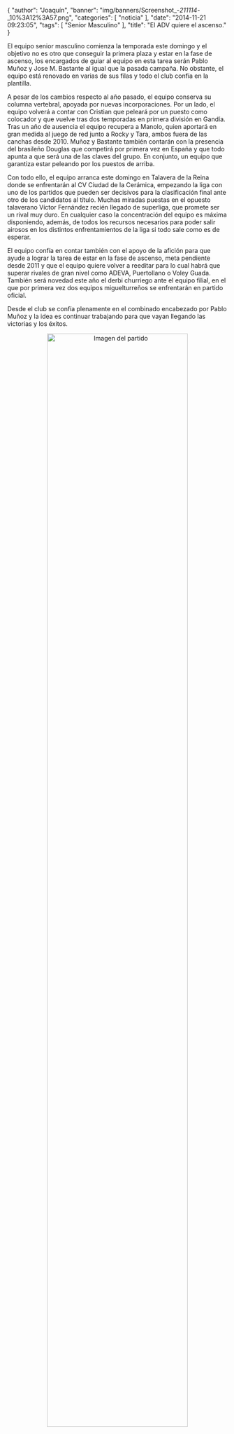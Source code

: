 {
  "author": "Joaquín", 
  "banner": "img/banners/Screenshot_-_211114_-_10%3A12%3A57.png", 
  "categories": [
    "noticia"
  ], 
  "date": "2014-11-21 09:23:05", 
  "tags": [
    "Senior Masculino"
  ], 
  "title": "El ADV quiere el ascenso."
}

El equipo senior masculino comienza la temporada este domingo y el objetivo no es otro que conseguir la primera plaza y estar en la fase de ascenso, los encargados de guiar al equipo en esta tarea serán Pablo Muñoz y Jose M. Bastante al igual que la pasada campaña. No obstante, el equipo está renovado en varias de sus filas y todo el club confía en la plantilla.

A pesar de los cambios respecto al año pasado, el equipo conserva su columna vertebral, apoyada por nuevas incorporaciones. Por un lado, el equipo volverá a contar con Cristian que peleará por un puesto como colocador y que vuelve tras dos temporadas en primera división en Gandía. Tras un año de ausencia el equipo recupera a Manolo, quien aportará en gran medida al juego de red junto a Rocky y Tara, ambos fuera de las canchas desde 2010. Muñoz y Bastante también contarán con la presencia del brasileño Douglas que competirá por primera vez en España y que todo apunta a que será una de las claves del grupo. En conjunto, un equipo que garantiza estar peleando por los puestos de arriba.

Con todo ello, el equipo arranca este domingo en Talavera de la Reina donde se enfrentarán al CV Ciudad de la Cerámica, empezando la liga con uno de los partidos que pueden ser decisivos para la clasificación final ante otro de los candidatos al título. Muchas miradas puestas en el opuesto talaverano Víctor Fernández recién llegado de superliga, que promete ser un rival muy duro. En cualquier caso la concentración del equipo es máxima disponiendo, además, de todos los recursos necesarios para poder salir airosos en los distintos enfrentamientos de la liga si todo sale como es de esperar.

El equipo confía en contar también con el apoyo de la afición para que ayude a lograr la tarea de estar en la fase de ascenso, meta pendiente desde  2011 y que el equipo quiere volver a reeditar para lo cual habrá que superar rivales de gran nivel como ADEVA, Puertollano o Voley Guada. También será novedad este año el derbi churriego ante el equipo filial, en el que por primera vez dos equipos miguelturreños se enfrentarán en partido oficial.

Desde el club se confía plenamente en el combinado encabezado por Pablo Muñoz y la idea es continuar trabajando para que vayan llegando las victorias y los éxitos.

<center>
<a target="_new" href="http://www.advmiguelturra.org/img/banners/Screenshot%20-%20211114%20-%2010%3A12%3A57.png"> 
<img alt="Imagen del partido" width="80%" align="center" src="http://www.advmiguelturra.org/img/banners/Screenshot%20-%20211114%20-%2010%3A12%3A57.png"/> </a> </center>

